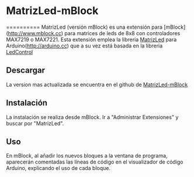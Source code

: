# MatrizLed-mBlock
==========
MatrizLed (versión mBlock) es una extensión para [mBlock] (http://www.mblock.cc) para matrices de leds de 8x8 con controladores MAX7219 o MAX7221. Esta extensión emplea la libreria [MatrizLed](https://github.com/danidask/MatrizLed) para Arduino(http://arduino.cc) que a su vez está basada en la libreria [LedControl](https://github.com/wayoda/LedControl)

Descargar
----------
La version mas actualizada se encuentra en el github de [MatrizLed-mBlock](https://github.com/miqueas1988/MatrizLed-mBlock)

Instalación
----------
La instalación se realiza desde mBlock. Ir a "Administrar Extensiones" y buscar por "MatrizLed".

Uso
----------
En mBlock, al añadir los nuevos bloques a la ventana de programa, aparecerán comentadas las líneas de código en el visualizador de código Arduino, explicando el uso de cada bloque.
